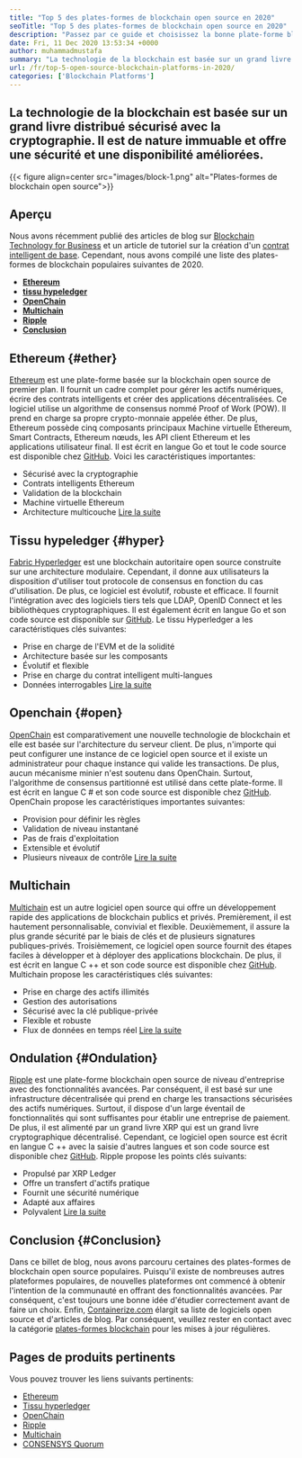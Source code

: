 ```yaml
---
title: "Top 5 des plates-formes de blockchain open source en 2020" 
seoTitle: "Top 5 des plates-formes de blockchain open source en 2020" 
description: "Passez par ce guide et choisissez la bonne plate-forme blockchain pour les entreprises. Dans cet article, nous avons donné une brève introduction des meilleures plates-formes de blockchain open source" 
date: Fri, 11 Dec 2020 13:53:34 +0000
author: muhammadmustafa
summary: "La technologie de la blockchain est basée sur un grand livre distribué sécurisé avec la cryptographie. Il est de nature immuable et offre une sécurité et une disponibilité améliorées." 
url: /fr/top-5-open-source-blockchain-platforms-in-2020/
categories: ['Blockchain Platforms']
---
```


## La technologie de la blockchain est basée sur un grand livre distribué sécurisé avec la cryptographie. Il est de nature immuable et offre une sécurité et une disponibilité améliorées.

{{< figure align=center src="images/block-1.png" alt="Plates-formes de blockchain open source">}}


## Aperçu
Nous avons récemment publié des articles de blog sur [Blockchain Technology for Business][1] et un article de tutoriel sur la création d'un [contrat intelligent de base][2]. Cependant, nous avons compilé une liste des plates-formes de blockchain populaires suivantes de 2020.
  *  **[Ethereum][3]**  
  *  **[tissu hypeledger][4]**  
  *  **[OpenChain][5]**  
  *  **[Multichain][6]**  
  *  **[Ripple][7]**  
  *  **[Conclusion][8]**  

## Ethereum {#ether}

[Ethereum][9] est une plate-forme basée sur la blockchain open source de premier plan. Il fournit un cadre complet pour gérer les actifs numériques, écrire des contrats intelligents et créer des applications décentralisées. Ce logiciel utilise un algorithme de consensus nommé Proof of Work (POW). Il prend en charge sa propre crypto-monnaie appelée éther. De plus, Ethereum possède cinq composants principaux Machine virtuelle Ethereum, Smart Contracts, Ethereum nœuds, les API client Ethereum et les applications utilisateur final. Il est écrit en langue Go et tout le code source est disponible chez [GitHub][10].
Voici les caractéristiques importantes:
  * Sécurisé avec la cryptographie
  * Contrats intelligents Ethereum
  * Validation de la blockchain
  * Machine virtuelle Ethereum
  * Architecture multicouche
[Lire la suite][11]

## Tissu hypeledger {#hyper}

[Fabric Hyperledger][12] est une blockchain autoritaire open source construite sur une architecture modulaire. Cependant, il donne aux utilisateurs la disposition d'utiliser tout protocole de consensus en fonction du cas d'utilisation. De plus, ce logiciel est évolutif, robuste et efficace. Il fournit l'intégration avec des logiciels tiers tels que LDAP, OpenID Connect et les bibliothèques cryptographiques. Il est également écrit en langue Go et son code source est disponible sur [GitHub][13].
Le tissu Hyperledger a les caractéristiques clés suivantes:
  * Prise en charge de l'EVM et de la solidité
  * Architecture basée sur les composants
  * Évolutif et flexible
  * Prise en charge du contrat intelligent multi-langues
  * Données interrogables
[Lire la suite][14]

## Openchain {#open}

[OpenChain][15] est comparativement une nouvelle technologie de blockchain et elle est basée sur l'architecture du serveur client. De plus, n'importe qui peut configurer une instance de ce logiciel open source et il existe un administrateur pour chaque instance qui valide les transactions. De plus, aucun mécanisme minier n'est soutenu dans OpenChain. Surtout, l'algorithme de consensus partitionné est utilisé dans cette plate-forme. Il est écrit en langue C # et son code source est disponible chez [GitHub][16].
OpenChain propose les caractéristiques importantes suivantes:
  * Provision pour définir les règles
  * Validation de niveau instantané
  * Pas de frais d'exploitation
  * Extensible et évolutif
  * Plusieurs niveaux de contrôle
[Lire la suite][17]

## Multichain
[Multichain][18] est un autre logiciel open source qui offre un développement rapide des applications de blockchain publics et privés. Premièrement, il est hautement personnalisable, convivial et flexible. Deuxièmement, il assure la plus grande sécurité par le biais de clés et de plusieurs signatures publiques-privés. Troisièmement, ce logiciel open source fournit des étapes faciles à développer et à déployer des applications blockchain. De plus, il est écrit en langue C ++ et son code source est disponible chez [GitHub][19].
Multichain propose les caractéristiques clés suivantes:
  * Prise en charge des actifs illimités
  * Gestion des autorisations
  * Sécurisé avec la clé publique-privée
  * Flexible et robuste
  * Flux de données en temps réel
[Lire la suite][18]

## Ondulation {#Ondulation}

[Ripple][20] est une plate-forme blockchain open source de niveau d'entreprise avec des fonctionnalités avancées. Par conséquent, il est basé sur une infrastructure décentralisée qui prend en charge les transactions sécurisées des actifs numériques. Surtout, il dispose d'un large éventail de fonctionnalités qui sont suffisantes pour établir une entreprise de paiement. De plus, il est alimenté par un grand livre XRP qui est un grand livre cryptographique décentralisé. Cependant, ce logiciel open source est écrit en langue C ++ avec la saisie d'autres langues et son code source est disponible chez [GitHub][21].
Ripple propose les points clés suivants:
  * Propulsé par XRP Ledger
  * Offre un transfert d'actifs pratique
  * Fournit une sécurité numérique
  * Adapté aux affaires
  * Polyvalent
[Lire la suite][22]

## Conclusion {#Conclusion}

Dans ce billet de blog, nous avons parcouru certaines des plates-formes de blockchain open source populaires. Puisqu'il existe de nombreuses autres plateformes populaires, de nouvelles plateformes ont commencé à obtenir l'intention de la communauté en offrant des fonctionnalités avancées. Par conséquent, c'est toujours une bonne idée d'étudier correctement avant de faire un choix.
Enfin, [Containerize.com][23] élargit sa liste de logiciels open source et d'articles de blog. Par conséquent, veuillez rester en contact avec la catégorie [plates-formes blockchain][24] pour les mises à jour régulières.

## Pages de produits pertinents
Vous pouvez trouver les liens suivants pertinents:
  * [Ethereum][9]
  * [Tissu hyperledger][12]
  * [OpenChain][15]
  * [Ripple][20]
  * [Multichain][25]
  * [CONSENSYS Quorum][26]



[1]: https://blog.containerize.com/2020/11/27/how-blockchain-technology-can-upgrade-your-business-strategy/
[2]: https://blog.containerize.com/
[3]: #ether
[4]: #hyper
[5]: #open
[6]: #multi
[7]: #Ripple
[8]: #Conclusion
[9]: https://products.containerize.com/blockchain-platforms/ethereum
[10]: https://github.com/ethereum/go-ethereum
[11]: https://ethereum.org/en/
[12]: https://products.containerize.com/blockchain-platforms/hyperledger-fabric
[13]: https://github.com/hyperledger/fabric
[14]: https://www.hyperledger.org/use/fabric
[15]: https://products.containerize.com/blockchain-platforms/openchain
[16]: https://github.com/openchain/openchain
[17]: https://www.openchain.org/
[18]: https://www.multichain.com/
[19]: https://github.com/MultiChain/multichain
[20]: https://products.containerize.com/blockchain-platforms/ripple
[21]: https://github.com/ripple/rippled
[22]: https://ripple.com/
[23]: https://www.containerize.com/
[24]: https://products.containerize.com/blockchain-platforms/
[25]: https://products.containerize.com/blockchain-platforms/multichain
[26]: https://products.containerize.com/blockchain-platforms/consensys-quorum
